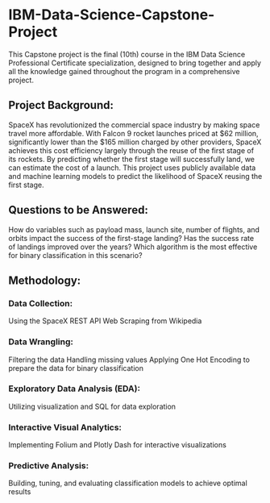 # IBM-Data-Science-Capstone-Project

This Capstone project is the final (10th) course in the IBM Data Science Professional Certificate specialization, designed to bring together and apply all the knowledge gained throughout the program in a comprehensive project.

## Project Background:
SpaceX has revolutionized the commercial space industry by making space travel more affordable. With Falcon 9 rocket launches priced at $62 million, significantly lower than the $165 million charged by other providers, SpaceX achieves this cost efficiency largely through the reuse of the first stage of its rockets. By predicting whether the first stage will successfully land, we can estimate the cost of a launch. This project uses publicly available data and machine learning models to predict the likelihood of SpaceX reusing the first stage.

## Questions to be Answered:

How do variables such as payload mass, launch site, number of flights, and orbits impact the success of the first-stage landing?
Has the success rate of landings improved over the years?
Which algorithm is the most effective for binary classification in this scenario?
## Methodology:

### Data Collection:

Using the SpaceX REST API
Web Scraping from Wikipedia
### Data Wrangling:

Filtering the data
Handling missing values
Applying One Hot Encoding to prepare the data for binary classification
### Exploratory Data Analysis (EDA):

Utilizing visualization and SQL for data exploration
### Interactive Visual Analytics:

Implementing Folium and Plotly Dash for interactive visualizations
### Predictive Analysis:

Building, tuning, and evaluating classification models to achieve optimal results
